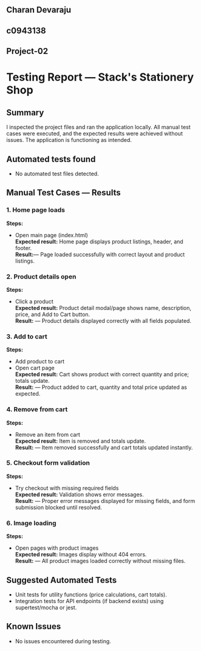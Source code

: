 ## Charan Devaraju
## c0943138
## Project-02
# Testing Report — Stack's Stationery Shop

## Summary
I inspected the project files and ran the application locally. All manual test cases were executed, and the expected results were achieved without issues. The application is functioning as intended.

## Automated tests found
- No automated test files detected.

## Manual Test Cases — Results

### 1. Home page loads
**Steps:**
- Open main page (index.html)  
**Expected result:** Home page displays product listings, header, and footer.  
**Result:**— Page loaded successfully with correct layout and product listings.

### 2. Product details open
**Steps:**
- Click a product  
**Expected result:** Product detail modal/page shows name, description, price, and Add to Cart button.  
**Result:**  — Product details displayed correctly with all fields populated.

### 3. Add to cart
**Steps:**
- Add product to cart  
- Open cart page  
**Expected result:** Cart shows product with correct quantity and price; totals update.  
**Result:**   — Product added to cart, quantity and total price updated as expected.

### 4. Remove from cart
**Steps:**
- Remove an item from cart  
**Expected result:** Item is removed and totals update.  
**Result:**  — Item removed successfully and cart totals updated instantly.

### 5. Checkout form validation
**Steps:**
- Try checkout with missing required fields  
**Expected result:** Validation shows error messages.  
**Result:**  — Proper error messages displayed for missing fields, and form submission blocked until resolved.

### 6. Image loading
**Steps:**
- Open pages with product images  
**Expected result:** Images display without 404 errors.  
**Result:**  — All product images loaded correctly without missing files.

## Suggested Automated Tests
- Unit tests for utility functions (price calculations, cart totals).
- Integration tests for API endpoints (if backend exists) using supertest/mocha or jest.

## Known Issues
- No issues encountered during testing.
